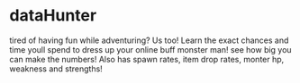 ﻿# dataHunter
tired of having fun while adventuring? Us too! Learn the exact chances and time youll spend to dress up your online buff monster man! see how big you can make the numbers! Also has spawn rates, item drop rates, monter hp, weakness and strengths!
